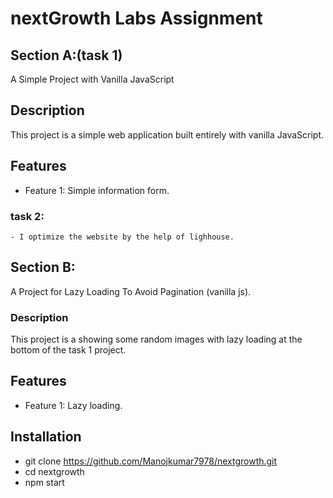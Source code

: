 # nextGrowth Labs Assignment

## Section A:(task 1)
A Simple Project with Vanilla JavaScript

## Description
This project is a simple web application built entirely with vanilla JavaScript. 

## Features
- Feature 1: Simple information form.

### task 2:
    - I optimize the website by the help of lighhouse.

## Section B:
A Project for Lazy Loading To Avoid Pagination (vanilla js).

### Description
This project is a showing some random images with lazy loading at the bottom of the task 1 project.

## Features
- Feature 1: Lazy loading.


## Installation

- git clone https://github.com/Manojkumar7978/nextgrowth.git
- cd nextgrowth
- npm start


